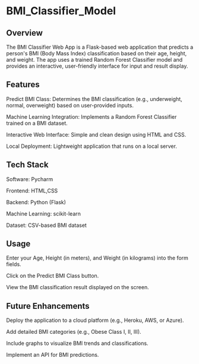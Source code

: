 # BMI_Classifier_Model
## Overview
The BMI Classifier Web App is a Flask-based web application that predicts a person's BMI (Body Mass Index) classification based on their age, height, and weight. The app uses a trained Random Forest Classifier model and provides an interactive, user-friendly interface for input and result display.

## Features
Predict BMI Class: Determines the BMI classification (e.g., underweight, normal, overweight) based on user-provided inputs.

Machine Learning Integration: Implements a Random Forest Classifier trained on a BMI dataset.

Interactive Web Interface: Simple and clean design using HTML and CSS.

Local Deployment: Lightweight application that runs on a local server.

## Tech Stack
Software: Pycharm

Frontend: HTML,CSS

Backend: Python (Flask)

Machine Learning: scikit-learn

Dataset: CSV-based BMI dataset

## Usage
Enter your Age, Height (in meters), and Weight (in kilograms) into the form fields.

Click on the Predict BMI Class button.

View the BMI classification result displayed on the screen.

##  Future Enhancements
Deploy the application to a cloud platform (e.g., Heroku, AWS, or Azure).

Add detailed BMI categories (e.g., Obese Class I, II, III).

Include graphs to visualize BMI trends and classifications.

Implement an API for BMI predictions.

